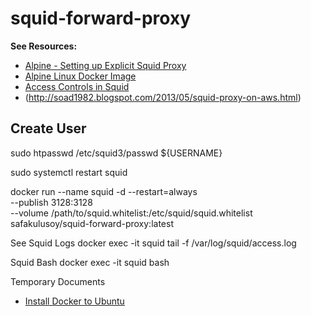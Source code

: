 # squid-forward-proxy

**See Resources:**
* [Alpine - Setting up Explicit Squid Proxy](https://wiki.alpinelinux.org/wiki/Setting_up_Explicit_Squid_Proxy)
* [Alpine Linux Docker Image](https://hub.docker.com/_/alpine)
* [Access Controls in Squid](https://wiki.squid-cache.org/SquidFaq/SquidAcl)
* (http://soad1982.blogspot.com/2013/05/squid-proxy-on-aws.html)

## Create User

sudo htpasswd /etc/squid3/passwd ${USERNAME}

sudo systemctl restart squid

docker run --name squid -d --restart=always \
  --publish 3128:3128 \
  --volume /path/to/squid.whitelist:/etc/squid/squid.whitelist \
  safakulusoy/squid-forward-proxy:latest

See Squid Logs
docker exec -it squid tail -f /var/log/squid/access.log

Squid Bash
docker exec -it squid bash

Temporary Documents
* [Install Docker to Ubuntu](https://www.digitalocean.com/community/tutorials/how-to-install-and-use-docker-on-ubuntu-18-04)
